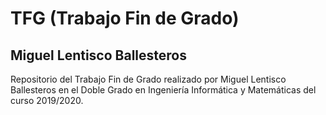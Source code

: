 # TFG (Trabajo Fin de Grado)

## Miguel Lentisco Ballesteros

Repositorio del Trabajo Fin de Grado realizado por Miguel Lentisco Ballesteros en el Doble Grado en Ingeniería Informática y Matemáticas del curso 2019/2020.
